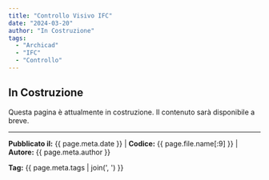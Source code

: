```yaml
---
title: "Controllo Visivo IFC"
date: "2024-03-20"
author: "In Costruzione"
tags:
  - "Archicad"
  - "IFC"
  - "Controllo"
---
```


## In Costruzione

Questa pagina è attualmente in costruzione. Il contenuto sarà disponibile a breve.

---
**Pubblicato il:** {{ page.meta.date }} | **Codice:** {{ page.file.name[:9] }}  | **Autore:** {{ page.meta.author }}

**Tag:** {{ page.meta.tags | join(', ') }} 